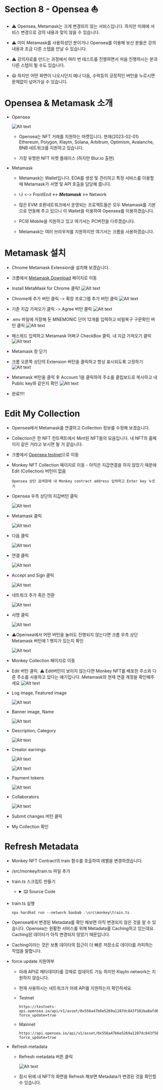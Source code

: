 # **Section 8 - Opensea** :boat:

- :warning: Opensea, Metamask는 크게 변경되지 않는 서비스입니다. 하지만 미래에 서비스 변경으로 강의 내용과 맞지 않을 수 있습니다.

- :warning: 이미 Metamask를 사용하셨던 분이거나 Opensea를 이용해 보신 분들은 강의 내용과 조금 다른 스텝을 만날 수 있습니다. 

- :warning: 강의자료를 만드는 과정에서 여러 번 테스트를 진행하면서 처음 진행하시는 분과 다른 스텝이 될 수도 있습니다.

- :smiley: 하지만 어떤 화면이 나오시던지 예나 다음, 수락등의 긍정적인 버턴을 누르시면 문제없이 넘어가실 수 있습니다. 

# Opensea & Metamask 소개

- Opensea
    
    ![Alt text](section8/open-sea.jpg)

    - Opensea는 NFT 거래를 지원하는 마켓입니다. 현재(2023-02-01) Ethereum, Polygon, Klaytn, Solana, Arbitrum, Optimism, Avalanche, BNB 네트워크를 지원하고 있습니다.

    - 가장 유명한 NFT 마켓 플레이스 (하지만 Blur.io 출현)


- Metamask
    - Metamask는 Wallet입니다. EOA를 생성 및 관리하고 특정 서비스를 이용할 때 Metamask가 서명 및 API 호출을 담당해 줍니다.
    - 나 <-> FrontEnd <-> ***Metamask*** <-> Network
    - 많은 EVM 호환네트워크에서 운영되는 프로젝트들은 모두 Metamask를 기본으로 연동해 주고 있으니 이 Wallet을 이용하여 Opensea를 이용하겠습니다.

    - PC와 Mobile을 지원하고 있고 여기서는 PC버전을 다루겠습니다.

    - Metamask는 여러 브라우저를 지원하지만 여기서는 크롬을 사용하겠습니다.

# Metamask 설치

- Chrome Metamask Extension을 설치해 보겠습니다.

- 크롬에서 [Metamask Download](https://metamask.io/download/) 페이지로 이동

- Install MetaMask for Chrome 클릭!
  ![Alt text](section8/metamask_download.png)

- Chrome에 추가 버턴 클릭 -> 확장 프로그램 추가 버턴 클릭
  ![Alt text](section8/metamask_extension.png)

- 기존 지갑 가져오기 클릭 -> Agree 버턴 클릭
  ![Alt text](section8/add_exist_wallet.png)

- .env 파일에 저장해 둔 MNEMONIC 단어 12개를 입력하고 비밀복구 구문확인 버턴 클릭
  ![Alt text](section8/add_exist_mnemonic.png)

- 패스워드 입력하고 Metamask 어쩌구 CheckBox 클릭. 내 지갑 가져오기 클릭
  ![Alt text](section8/add_password.png)

- Metamask 창 닫기

- 크롬 오른쪽 상단의 Extension 버턴을 클릭하고 항상 표시되도록 고정하기
  ![Alt text](section8/metamask_fix.png)

- Metamask 버턴을 클릭 후 Account 1을 클릭하여 주소를 클립보드로 복사하고 내 Public key와 같은지 확인
  ![Alt text](section8/metamask_my_account_click.png)

- 완료!!!!

# Edit My Collection

- Opensea에서 Metamask를 연결하고 Collection 정보를 수정해 보겠습니다.

- Collection은 한 NFT 컨트랙트에서 Mint된 NFT들의 모음입니다. 내 NFT의 홈페이지 같은 거라고 보시면 될 거 같습니다.

- 크롬에서 [Opensea testnet](https://testnets.opensea.io/)으로 이동

- Monkey NFT Collection 페이지로 이동 - 아직은 지갑연결을 하지 않았기 때문에 Edit (Collection) 버턴이 없음
    
    ```Opensea 상단 검색창에 내 Monkey contract address 입력하고 Enter key 누르기```

- Opensea 우측 상단의 지갑버턴 클릭
    
    ![Alt text](section8/open_sea_wallet_button.png)

- Metamask 클릭

    ![Alt text](section8/opensea_select_metamask.png)

- 다음 클릭

  ![Alt text](section8/metamask_connect.png)

- 연결 클릭

    ![Alt text](section8/metamask_connect2.png)

- Accept and Sign 클릭

    ![Alt text](section8/opensea_acceptandsign.png)

- 네트워크 추가 혹은 전환

    ![Alt text](section8/metamask_change_network.png)

- 서명 클릭

    ![Alt text](section8/metamask_sign.png)

- :warning:Opensea에서 어떤 버턴을 눌러도 진행되지 않는다면 크롬 우측 상단 Metamask 버턴에 1 뱃지가 있는지 확인

    ![Alt text](section8/metamask_badge.png)

- Monkey Collection 페이지로 이동

- Edit 버턴 클릭. :warning: Edit버턴이 보이지 않는다면 Monkey NFT를 배포한 주소와 다른 주소를 사용하고 있다는 얘기입니다. Metamask의 현재 연결 계정을 확인해주세요
    ![Alt text](section8/open_sea_owner_edit.png)

- Log image, Featured image

    ![Alt text](section8/opensea_collection_edit1.png)

- Banner image, Name

    ![Alt text](section8/opensea_collection_edit2.png)

- Description, Category

    ![Alt text](section8/opensea_collection_edit3.png)

- Creator earnings

    ![Alt text](section8/opensea_collection_edit4.png)

    ![Alt text](section8/opensea_collection_edit5.png)

- Payment tokens

    ![Alt text](section8/opensea_collection_edit6.png)

- Collaborators

    ![Alt text](section8/opensea_collection_edit7.png)

- Submit changes 버턴 클릭

- My Collection 확인

# Refresh Metadata

- Monkey NFT Contract의 train 함수를 호출하여 레벨을 변경하겠습니다.

- /src/monkey/train.ts 파일 추가

- train.ts 스크립트 만들기

    - <details><summary>⌨️ Source Code</summary>
    
        ```ts
        import hre, { ethers } from 'hardhat';
        import { getGasOption } from '../utils/gas';
        import * as fs from 'fs';
        import { Monkey } from '../../typechain';

        async function main() {
            const [admin] = await hre.ethers.getSigners();

            const chainId = hre.network.config.chainId || 0;

            const deployedContractJson = fs.readFileSync(
                __dirname + '/monkey.deployed.json',
                'utf-8',
            );
            const deployedContract = JSON.parse(deployedContractJson);
            const monkey = (await ethers.getContractAt(
                deployedContract.abi,
                deployedContract.address,
            )) as Monkey;

            const transaction = await monkey.train(1, getGasOption(chainId));
            await transaction.wait();
        }

        main()
        .then(() => process.exit(0))
        .catch(error => {
            console.error(error);
            process.exit(1);
        });

        ```
    
    </details>

- train.ts 실행

    ```
    npx hardhat run --network baobab .\src\monkey\train.ts
    ```

- Opensea에서 변경된 Metadata를 확인 해보면 아직 변경되지 않은 것을 알 수 있습니다. Opensea는 원활한 서비스를 위해 Metadata를 Caching하고 있는데요. Caching된 데이타가 아직 변경되지 않았기 때문입니다.

- Caching이라는 것은 보통 데이타의 접근이 더 빠른 저장소로 데이타를 카피하는 작업을 말합니다.

- force update 지원여부

    - 아래 API로 메타데이타를 강제로 업데이트 가능 하지만 Klaytn network는 지원하지 않습니다.
  
    - 현재 사용하시는 네트워크가 아래 API를 지원하는지 확인하세요.
  
    - Testnet
    
        ```
        https://testnets-api.opensea.io/api/v1/asset/0x556a47b6e5269a1287dc843f581ba8afd07fb062/1/?force_update=true
        ```

    - Mainnet
        ```
        https://api.opensea.io/api/v1/asset/0x556a47b6e5269a1287dc843f581ba8afd07fb062/1/?force_update=true
        ```

- Refresh metadata


    - Refresh metadata 버튼 클릭
        
        ![Alt text](section8/refresh_metadata.png)

    - 잠시 뒤에 내 NFT의 화면을 Refresh 해보면 Metadata가 변경된 것을 확인할 수 있습니다.